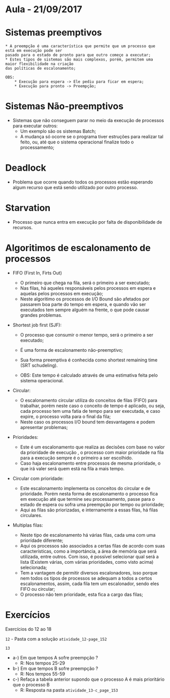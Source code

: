 # Aula - 21/09/2017

# Sistemas preemptivos 
    * A preempção é uma característica que permite que um processo que está em execução pode ser
    pasado para o estado de pronto para que outro começe a executar;
    * Estes tipos de sistemas são mais complexos, porém, permitem uma maior flexibilidade na criação
    das políticas de escalonamento;

    OBS: 
        * Execução para espera -> Ele pediu para ficar em espera;
        * Execução para pronto -> Preempção;

# Sistemas Não-preemptivos

* Sistemas que não conseguem parar no meio da execução de processos para executar outros:
    * Um exemplo são os sistemas Batch;
    * A mudança só ocorre se o programa tiver estruções para realizar tal feito, ou, até que o sistema operacional 
    finalize todo o processamento; 

# Deadlock

* Problema que ocorre quando todos os processos estão esperando algum recurso que está sendo utilizado por outro processo.

# Starvation

* Processo que nunca entra em execução por falta de disponibilidade de recursos.

# Algoritimos de escalonamento de processos

* FIFO (First In, Firts Out)
    * O primeiro que chega na fila, será o primeiro a ser executado;
    * Nas filas, há aqueles responsáveis pelos processos em espera e aquelas pelos processos em execução;
    * Neste algoritimo os processos de I/O Bound são afetados por passarem boa parte do tempo em espera,
    e quando vão ser executados tem sempre alguém na frente, o que pode causar grandes problemas.

* Shortest job first (SJF):
    * O processo que consumir o menor tempo, será o primeiro a ser executado;
    * É uma forma de escalonamento não-preemptivo;
    * Sua forma preemptiva é conhecida como shortest remaining time (SRT schudeling).

    * OBS: Este tempo é calculado através de uma estimativa feita pelo sistema operacional.

* Circular:
    * O escalonamento circular utiliza do conceitos de filas (FIFO) para trabalhar, porém neste caso o conceito de tempo é aplicado, ou seja, cada processo tem uma fatia de tempo para ser executada, e caso expire, o processo volta para o final da fila;
    * Neste caso os processos I/O bound tem desvantagens e podem apresentar problemas;
* Prioridades:
    * Este é um escalonamento que realiza as decisões com base no valor da prioridade de execução , o processo com maior prioridade na fila para a execução sempre é o primeiro a ser escolhido.
    * Caso haja escalonamento entre processos de mesma prioridade, o que irá valer será quem está na fila a mais tempo.
* Circular com prioridade:
    * Este escalonamento implementa os conceitos do circular e de prioridade. Porém nesta forma de escalonamento o processo fica em execução até que termine seu processamento, passe para o estado de espera ou sofra uma preempção por tempo ou prioridade;
    * Aqui as filas são priorizadas, e internamente a essas filas, há filas circulares.
* Multiplas filas:
    * Neste tipo de escalonamento há várias filas, cada uma com uma priorídade diferente;
    * Aqui os processos são associados a certas filas de acordo com suas características, como 
    a importáncia, a área de memória que será utilizada, entre outros. Com isso, é possível selecionar
    qual será a lista (Existem várias, com várias prioridades, como visto acima) selecionada;
    * Tem a vantagem de permitir diversos escalonadores, isso porque nem todos os tipos de processos 
    se adequam a todos a certos escalonamentos, assim, cada fila tem um escalonador, sendo eles FIFO ou circular;
    * O processo não tem prioridade, esta fica a cargo das filas;


# Exercícios

Exercícios do 12 ao 18

<code>12</code> - Pasta com a solução <code>atividade_12-page_152</code>

<code>13</code>
* a-) Em que tempos A sofre preempção ?
    * R: Nos tempos 25-29
* b-) Em que tempos B sofre preempção ? 
    * R: Nos tempos 55-59
* c-) Refaça a tabela anterior supondo que o processo A é mais prioritário que o processo B
    * R: Resposta na pasta <code>atividade_13-c_page_153</code>